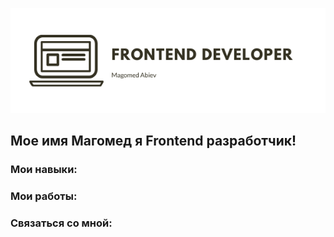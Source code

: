 [![Header](https://github.com/magabiev/magabiev/blob/main/assets/logo.png)](https://github.com/magabiev)

## Мое имя Магомед я Frontend разработчик!

### Мои навыки:

### Мои работы:

### Связаться со мной: